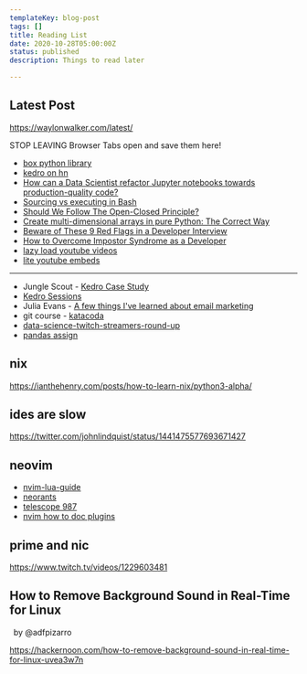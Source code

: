 ```yaml
---
templateKey: blog-post
tags: []
title: Reading List
date: 2020-10-28T05:00:00Z
status: published
description: Things to read later

---
```


## Latest Post

https://waylonwalker.com/latest/

STOP LEAVING Browser Tabs open and save them here!

* [box python library](https://github.com/cdgriffith/Box/wiki/Types-of-Boxes#camel-killer-box)
* [kedro on hn](https://news.ycombinator.com/item?id=30037766#30039809)
* [How can a Data Scientist refactor Jupyter notebooks towards production-quality code?](https://laszlo.substack.com/p/how-can-a-data-scientist-refactor)
* [Sourcing vs executing in Bash](https://qmacro.org/autodidactics/2021/10/14/sourcing-vs-executing-in-bash/)
* [Should We Follow The Open-Closed Principle?](https://thevaluable.dev/open-closed-principle-revisited/)
* [Create multi-dimensional arrays in pure Python: The Correct Way](https://limdauto.me/blog/create-multi-dimensional-arrays-in-pure-python/)
* [Beware of These 9 Red Flags in a Developer Interview](https://javascript.plainenglish.io/beware-of-these-9-red-flags-in-a-developer-interview-16b7bf63336a)
* [How to Overcome Impostor Syndrome as a Developer](https://igorasilveira.hashnode.dev/how-to-overcome-impostor-syndrome-as-a-developer-ckv6ej6lc15qtp5s1hz5da4q3)
* [lazy load youtube videos](https://css-tricks.com/lazy-load-embedded-youtube-videos/)
* [lite youtube embeds](https://www.labnol.org/internet/light-youtube-embeds/27941/)

---

* Jungle Scout - [Kedro Case Study](https://junglescouteng.medium.com/jungle-scout-case-study-kedro-airflow-and-mlflow-use-on-production-code-150d7231d42e)
* [Kedro Sessions](https://github.com/quantumblacklabs/kedro/commit/b42845e2e9a6d96e395a5a6f75980ef55c24fddc)
* Julia Evans - [A few things I've learned about email marketing](https://jvns.ca/blog/2020/10/28/a-few-things-i-ve-learned-about-email-marketing/)
* git course - [katacoda](https://www.katacoda.com/courses/git/1)
* [data-science-twitch-streamers-round-up](https://www.jessemaegan.com/blog/2021-05-28-data-science-twitch-streamers-round-up/)
* [pandas assign](https://twitter.com/__mharrison__/status/1415728695264776192/photo/1)

## nix

https://ianthehenry.com/posts/how-to-learn-nix/python3-alpha/

## ides are slow

https://twitter.com/johnlindquist/status/1441475577693671427

## neovim

* [nvim-lua-guide](https://github.com/nanotee/nvim-lua-guide)
* [neorants](https://mlingelbach.com/neovim/issue_1/)
* [telescope 987](https://github.com/nvim-telescope/telescope.nvim/pull/987)
* [nvim how to doc plugins](https://github.com/tjdevries/tree-sitter-lua#how-to-generate-documentation)

## prime and nic

https://www.twitch.tv/videos/1229603481

## How to Remove Background Sound in Real-Time for Linux
 by
@adfpizarro

https://hackernoon.com/how-to-remove-background-sound-in-real-time-for-linux-uvea3w7n
